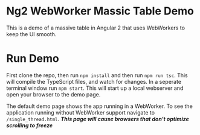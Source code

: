 # Ng2 WebWorker Massic Table Demo
This is a demo of a massive table in Angular 2 that uses WebWorkers to keep the UI smooth.

# Run Demo
First clone the repo, then run `npm install` and then run `npm run tsc`. This will compile the TypeScript files, and watch for changes.
In a seperate terminal window run `npm start`. This will start up a local webserver and open your browser to the demo page.

The default demo page shows the app running in a WebWorker. To see the application running without WebWorker support navigate to `/single_thread.html`. 
***This page will cause browsers that don't optimize scrolling to freeze***
